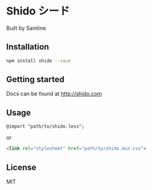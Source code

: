# Shido シード
Built by Samline

## Installation
```bash
npm install shido --save
```

## Getting started
Docs can be found at http://shido.com

## Usage
```less
@import "path/to/shido.less";
```
or
```html
<link rel="stylesheet" href="path/to/shido.min.css">
```

## License
MIT

